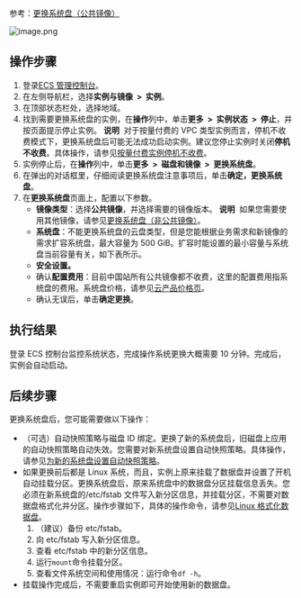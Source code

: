 参考：[更换系统盘（公共镜像）](https://help.aliyun.com/document_detail/50134.html?spm=a2c4g.11186623.2.8.6a6447a0NgnzZM#concept-n4k-x3j-ydb)

![image.png](https://shub-1251708715.cos.ap-guangzhou.myqcloud.com/elog-cookbook-img/FqY9-nAGGTmZy7Mems-OBw2BpYAc.png)

## 操作步骤

1. 登录[ECS 管理控制台](https://ecs.console.aliyun.com/)。
2. 在左侧导航栏，选择**实例与镜像  >  实例**。
3. 在顶部状态栏处，选择地域。
4. 找到需要更换系统盘的实例，在**操作**列中，单击**更多  >  实例状态  >  停止**，并按页面提示停止实例。
   **说明**  对于按量付费的 VPC 类型实例而言，停机不收费模式下，更换系统盘后可能无法成功启动实例。建议您停止实例时关闭**停机不收费**。具体操作，请参见[按量付费实例停机不收费](https://help.aliyun.com/document_detail/63353.html#concept-js1-1fd-5db)。
5. 实例停止后，在**操作**列中，单击**更多  >  磁盘和镜像  >  更换系统盘**。
6. 在弹出的对话框里，仔细阅读更换系统盘注意事项后，单击**确定，更换系统盘**。
7. 在**更换系统盘**页面上，配置以下参数。
   - **镜像类型**：选择**公共镜像**，并选择需要的镜像版本。
     **说明**  如果您需要使用其他镜像，请参见[更换系统盘（非公共镜像）](https://help.aliyun.com/document_detail/25448.html#concept-vbb-ckj-ydb)。
   - **系统盘**：不能更换系统盘的云盘类型，但是您能根据业务需求和新镜像的需求扩容系统盘，最大容量为 500 GiB。扩容时能设置的最小容量与系统盘当前容量有关，如下表所示。
   - **安全设置。**
   - 确认**配置费用**：目前中国站所有公共镜像都不收费，这里的配置费用指系统盘的费用。系统盘价格，请参见[云产品价格页](https://www.aliyun.com/price/product#/ecs/detail)。
   - 确认无误后，单击**确定更换**。

## 执行结果

登录 ECS 控制台监控系统状态，完成操作系统更换大概需要 10 分钟。完成后，实例会自动启动。

## 后续步骤

更换系统盘后，您可能需要做以下操作：

- （可选）自动快照策略与磁盘 ID 绑定。更换了新的系统盘后，旧磁盘上应用的自动快照策略自动失效。您需要对新系统盘设置自动快照策略。具体操作，请参见[为新的系统盘设置自动快照策略](https://help.aliyun.com/document_detail/25457.html#concept-nyv-k3l-xdb)。
- 如果更换前后都是 Linux 系统，而且，实例上原来挂载了数据盘并设置了开机自动挂载分区。更换系统盘后，原来系统盘中的数据盘分区挂载信息丢失。您必须在新系统盘的/etc/fstab 文件写入新分区信息，并挂载分区，不需要对数据盘格式化并分区。操作步骤如下，具体的操作命令，请参见[Linux 格式化数据盘](https://help.aliyun.com/document_detail/25426.html#concept-jl1-qzd-wdb)。
  1.  （建议）备份 etc/fstab。
  2.  向 etc/fstab 写入新分区信息。
  3.  查看 etc/fstab 中的新分区信息。
  4.  运行`mount`命令挂载分区。
  5.  查看文件系统空间和使用情况：运行命令`df -h`。
- 挂载操作完成后，不需要重启实例即可开始使用新的数据盘。
